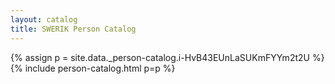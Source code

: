 ```yaml
---
layout: catalog
title: SWERIK Person Catalog
---
```

{% assign p = site.data._person-catalog.i-HvB43EUnLaSUKmFYYm2t2U %}
{% include person-catalog.html p=p %}

